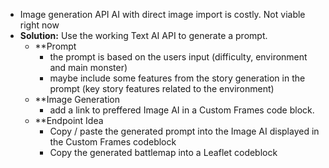 - Image generation API AI with direct image import is costly. Not viable right now
- **Solution:** Use the working Text AI API to generate a prompt.
	- **Prompt
		- the prompt is based on the users input (difficulty, environment and main monster)
		- maybe include some features from the story generation in the prompt (key story features related to the environment)
	- **Image Generation
		- add a link to preffered Image AI in a Custom Frames code block. 
	- **Endpoint Idea
		- Copy / paste the generated prompt into the Image AI displayed in the Custom Frames codeblock 
		- Copy the generated battlemap into a Leaflet codeblock